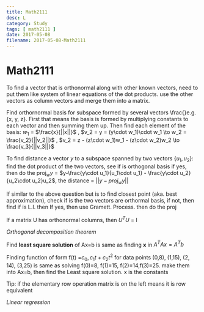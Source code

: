 ```yaml
---
title: Math2111
desc: L
category: Study
tags: [ math2111 ]
date: 2017-05-08
filename: 2017-05-08-Math2111
---
```


# Math2111

To find a vector that is orthonormal along with other known vectors, need to put them like system of linear equations of the dot products. use the other vectors as column vectors and merge them into a matrix.

Find orthornormal basis for subspace formed by several vectors \frac{}e.g. {x, y, z}. First that means the basis is formed by multiplying constants to each vector and then summing them up. Then find each element of the basis:
$w_1$ = $\frac{x}{||x||}$ , $v_2 = y = (y\cdot w_1)\cdot w_1 \to w_2 = \frac{v_2}{||v_2||}$ , $v_2 = z - (z\cdot w_1)w_1 - (z\cdot w_2)w_2 \to \frac{v_3}{||v_3||}$

To find distance a vector $y$ to a subspace spanned by two vectors {$u_1, u_2$}:
find the dot product of the two vectors, see if is orthogonal basis
if yes, then do the proj$_wy$ = $y-\frac{y\cdot u_1}{u_1\cdot u_1} - \frac{y\cdot u_2}{u_2\cdot u_2}u_2$, the distance = $|| y - proj_wy ||$

If similar to the above question but is to find closest point (aka. best approximation), check if is the two vectors are orthormal basis,
if not, then find if is L.I.
then If yes, then use  Gramett. Process. then do the proj

If  a matrix U has orthonormal columns, then $U^T U$ = I

*Orthogonal decomposition theorem*

Find **least square solution** of Ax=b is same as finding **x** in $A^TAx = A^Tb$

Finding function of form f(t) =$c_0, c_1t + c_2t^2$ for data points (0,8), (1,15), (2, 14), (3,25) is same as solving 
f(0)=8, f(1)=15, f(2)=14,f(3)=25. make them into Ax=b, then find the Least square solution. x is the constants

Tip: if the elementary row operation matrix is on the left means it is row equivalent

*Linear regression*

